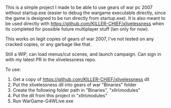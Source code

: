 This is a simple project I made to be able to use gears of war pc 2007 without startup.exe (easier to debug the wargame executable directly, since the game is designed to be run directly from startup.exe). It is also meant to be used directly with https://github.com/KILLER-CHIEF/xlivelessness when its completed for possible future multiplayer stuff (lan only for now).

This works on legit copies of gears of war 2007, I've not tested on any cracked copies, or any garbage like that.

Still a WIP, can load menus/cut scenes, and launch campaign. Can sign in with my latest PR in the xlivelessness repo.

To use:

1) Get a copy of https://github.com/KILLER-CHIEF/xlivelessness dll
2) Put the xlivelessness dll into gears of war "Binaries" folder
3) Create the following folder path in "Binaries", "xlln\modules"
4) Put the dll from this project in "xlln\modules"
5) Run WarGame-G4WLive.exe